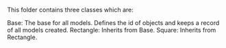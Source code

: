 This folder contains three classes which are:

Base: The base for all models. Defines the id of objects and keeps a record of all models created.
Rectangle: Inherits from Base.
Square: Inherits from Rectangle.

